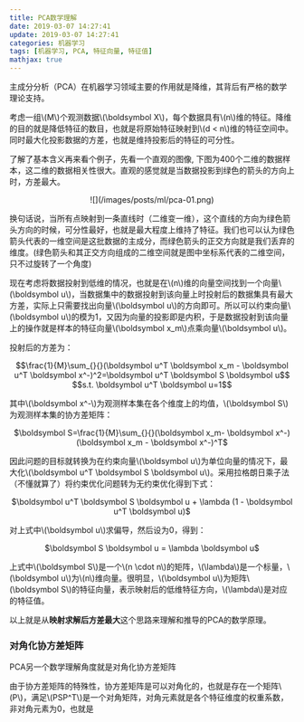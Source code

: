 ```yaml
---
title: PCA数学理解
date: 2019-03-07 14:27:41
update: 2019-03-07 14:27:41
categories: 机器学习
tags: [机器学习, PCA, 特征向量, 特征值]
mathjax: true
---
```



主成分分析（PCA）在机器学习领域主要的作用就是降维，其背后有严格的数学理论支持。

<!-- more -->

考虑一组\\(M\\)个观测数据\\(\boldsymbol X\\)，每个数据具有\\(n\\)维的特征。降维的目的就是降低特征的数目，也就是将原始特征映射到\\(d < n\\)维的特征空间中。同时最大化投影数据的方差，也就是维持投影后的特征的可分性。

了解了基本含义再来看个例子，先看一个直观的图像, 下图为400个二维的数据样本，这二维的数据相关性很大。直观的感觉就是当数据投影到绿色的箭头的方向上时，方差最大。

<div align=center>
![](/images/posts/ml/pca-01.png)
</div>

换句话说，当所有点映射到一条直线时（二维变一维），这个直线的方向为绿色箭头方向的时候，可分性最好，也就是最大程度上维持了特征。我们也可以认为绿色箭头代表的一维空间是这批数据的主成分，而绿色箭头的正交方向就是我们丢弃的维度。(绿色箭头和其正交方向组成的二维空间就是图中坐标系代表的二维空间，只不过旋转了一个角度)

现在考虑将数据投射到低维的情况，也就是在\\(n\\)维的向量空间找到一个向量\\(\boldsymbol u\\)，当数据集中的数据投射到该向量上时投射后的数据集具有最大方差，实际上只需要找出向量\\(\boldsymbol u\\)的方向即可。所以可以约束向量\\(\boldsymbol u\\)的模为1，又因为向量的投影即是内积，于是数据投射到该向量上的操作就是样本的特征向量\\(\boldsymbol x_m\\)点乘向量\\(\boldsymbol u\\)。

投射后的方差为：

<div align=center>
$$\frac{1}{M}\sum_{}{}(\boldsymbol u^T \boldsymbol x_m - \boldsymbol  u^T \boldsymbol x^-)^2=\boldsymbol u^T \boldsymbol S \boldsymbol u$$
</div>

<div align=center>
$$s.t. \boldsymbol u^T \boldsymbol u=1$$
</div>

其中\\(\boldsymbol x^-\\)为观测样本集在各个维度上的均值，\\(\boldsymbol S\\)为观测样本集的协方差矩阵：

<div align=center>
$\boldsymbol S=\frac{1}{M}\sum_{}{}(\boldsymbol x_m- \boldsymbol x^-)(\boldsymbol x_m - \boldsymbol x^-)^T$
</div>

因此问题的目标就转换为在约束向量\\(\boldsymbol u\\)为单位向量的情况下，最大化\\(\boldsymbol u^T \boldsymbol S \boldsymbol u\\)。采用拉格朗日乘子法（不懂就算了）将约束优化问题转为无约束优化得到下式：

<div align=center>
$\boldsymbol u^T \boldsymbol S \boldsymbol u + \lambda (1 - \boldsymbol u^T \boldsymbol u)$
</div>

对上式中\\(\boldsymbol u\\)求偏导，然后设为0，得到：

<div align=center>
$\boldsymbol S \boldsymbol u = \lambda \boldsymbol u$
</div>

上式中\\(\boldsymbol S\\)是一个\\(n \cdot n\\)的矩阵，\\(\lambda\\)是一个标量，\\(\boldsymbol u\\)为\\(n\\)维向量。很明显，\\(\boldsymbol u\\)为矩阵\\(\boldsymbol S\\)的特征向量，表示映射后的低维特征方向，\\(\lambda\\)是对应的特征值。

以上就是从**映射求解后方差最大**这个思路来理解和推导的PCA的数学原理。

### 对角化协方差矩阵

PCA另一个数学理解角度就是对角化协方差矩阵

由于协方差矩阵的特殊性，协方差矩阵是可以对角化的，也就是存在一个矩阵\\(P\\)，满足\\(PSP^T\\)是一个对角矩阵，对角元素就是各个特征维度的权重系数，非对角元素为0，也就是

